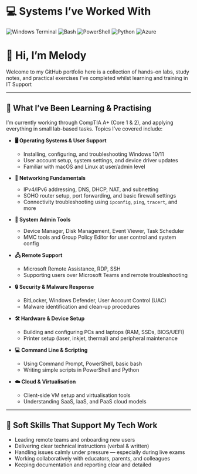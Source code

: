 
# 💻  Systems I’ve Worked With
![Windows Terminal](https://img.shields.io/badge/Windows%20Terminal-%234D4D4D.svg?style=for-the-badge&logo=windows-terminal&logoColor=white) 
![Bash](https://img.shields.io/badge/Bash-%23121011.svg?style=for-the-badge&logo=gnu-bash&logoColor=white) 
![PowerShell](https://img.shields.io/badge/PowerShell-%235391FE.svg?style=for-the-badge&logo=powershell&logoColor=white) 
![Python](https://img.shields.io/badge/Python-3670A0?style=for-the-badge&logo=python&logoColor=ffdd54) 
![Azure](https://img.shields.io/badge/Azure-%230072C6.svg?style=for-the-badge&logo=microsoftazure&logoColor=white)

# 👋 Hi, I’m Melody

Welcome to my GitHub portfolio here is a collection of hands-on labs, study notes, and practical exercises I’ve completed whilst learning and training in IT Support 

---

## 🎯 What I’ve Been Learning & Practising

I’m currently working through CompTIA A+ (Core 1 & 2), and applying everything in small lab-based tasks. Topics I’ve covered include:

- **🖥️ Operating Systems & User Support**  
  - Installing, configuring, and troubleshooting Windows 10/11  
  - User account setup, system settings, and device driver updates  
  - Familiar with macOS and Linux at user/admin level  

- **📡 Networking Fundamentals**  
  - IPv4/IPv6 addressing, DNS, DHCP, NAT, and subnetting  
  - SOHO router setup, port forwarding, and basic firewall settings  
  - Connectivity troubleshooting using `ipconfig`, `ping`, `tracert`, and more  

- **🧰 System Admin Tools**  
  - Device Manager, Disk Management, Event Viewer, Task Scheduler  
  - MMC tools and Group Policy Editor for user control and system config  

- **🖧 Remote Support**  
  - Microsoft Remote Assistance, RDP, SSH  
  - Supporting users over Microsoft Teams and remote troubleshooting  

- **🔒 Security & Malware Response**  
  - BitLocker, Windows Defender, User Account Control (UAC)  
  - Malware identification and clean-up procedures  

- **🛠 Hardware & Device Setup**  
  - Building and configuring PCs and laptops (RAM, SSDs, BIOS/UEFI)  
  - Printer setup (laser, inkjet, thermal) and peripheral maintenance  

- **💻 Command Line & Scripting**  
  - Using Command Prompt, PowerShell, basic bash  
  - Writing simple scripts in PowerShell and Python  

- **☁️ Cloud & Virtualisation**  
  - Client-side VM setup and virtualisation tools  
  - Understanding SaaS, IaaS, and PaaS cloud models  

---

## 🔧 Soft Skills That Support My Tech Work

- Leading remote teams and onboarding new users  
- Delivering clear technical instructions (verbal & written)  
- Handling issues calmly under pressure — especially during live exams  
- Working collaboratively with educators, parents, and colleagues  
- Keeping documentation and reporting clear and detailed  
